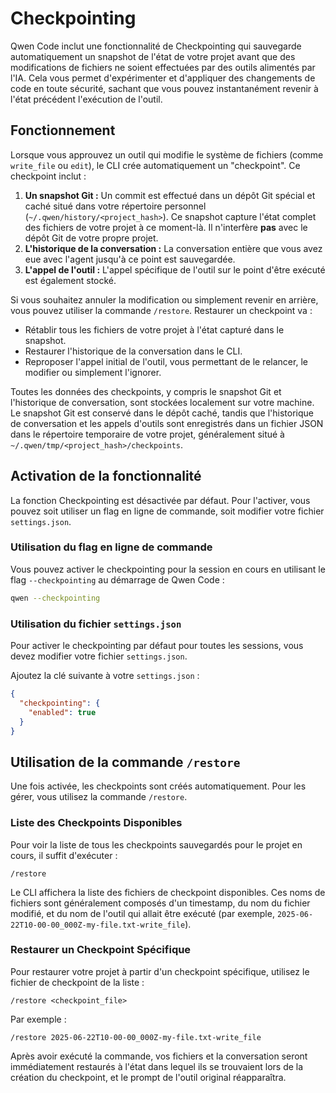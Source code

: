 # Checkpointing

Qwen Code inclut une fonctionnalité de Checkpointing qui sauvegarde automatiquement un snapshot de l'état de votre projet avant que des modifications de fichiers ne soient effectuées par des outils alimentés par l'IA. Cela vous permet d'expérimenter et d'appliquer des changements de code en toute sécurité, sachant que vous pouvez instantanément revenir à l'état précédent l'exécution de l'outil.

## Fonctionnement

Lorsque vous approuvez un outil qui modifie le système de fichiers (comme `write_file` ou `edit`), le CLI crée automatiquement un "checkpoint". Ce checkpoint inclut :

1.  **Un snapshot Git :** Un commit est effectué dans un dépôt Git spécial et caché situé dans votre répertoire personnel (`~/.qwen/history/<project_hash>`). Ce snapshot capture l'état complet des fichiers de votre projet à ce moment-là. Il n'interfère **pas** avec le dépôt Git de votre propre projet.
2.  **L'historique de la conversation :** La conversation entière que vous avez eue avec l'agent jusqu'à ce point est sauvegardée.
3.  **L'appel de l'outil :** L'appel spécifique de l'outil sur le point d'être exécuté est également stocké.

Si vous souhaitez annuler la modification ou simplement revenir en arrière, vous pouvez utiliser la commande `/restore`. Restaurer un checkpoint va :

- Rétablir tous les fichiers de votre projet à l'état capturé dans le snapshot.
- Restaurer l'historique de la conversation dans le CLI.
- Reproposer l'appel initial de l'outil, vous permettant de le relancer, le modifier ou simplement l'ignorer.

Toutes les données des checkpoints, y compris le snapshot Git et l'historique de conversation, sont stockées localement sur votre machine. Le snapshot Git est conservé dans le dépôt caché, tandis que l'historique de conversation et les appels d'outils sont enregistrés dans un fichier JSON dans le répertoire temporaire de votre projet, généralement situé à `~/.qwen/tmp/<project_hash>/checkpoints`.

## Activation de la fonctionnalité

La fonction Checkpointing est désactivée par défaut. Pour l'activer, vous pouvez soit utiliser un flag en ligne de commande, soit modifier votre fichier `settings.json`.

### Utilisation du flag en ligne de commande

Vous pouvez activer le checkpointing pour la session en cours en utilisant le flag `--checkpointing` au démarrage de Qwen Code :

```bash
qwen --checkpointing
```

### Utilisation du fichier `settings.json`

Pour activer le checkpointing par défaut pour toutes les sessions, vous devez modifier votre fichier `settings.json`.

Ajoutez la clé suivante à votre `settings.json` :

```json
{
  "checkpointing": {
    "enabled": true
  }
}
```

## Utilisation de la commande `/restore`

Une fois activée, les checkpoints sont créés automatiquement. Pour les gérer, vous utilisez la commande `/restore`.

### Liste des Checkpoints Disponibles

Pour voir la liste de tous les checkpoints sauvegardés pour le projet en cours, il suffit d'exécuter :

```
/restore
```

Le CLI affichera la liste des fichiers de checkpoint disponibles. Ces noms de fichiers sont généralement composés d'un timestamp, du nom du fichier modifié, et du nom de l'outil qui allait être exécuté (par exemple, `2025-06-22T10-00-00_000Z-my-file.txt-write_file`).

### Restaurer un Checkpoint Spécifique

Pour restaurer votre projet à partir d'un checkpoint spécifique, utilisez le fichier de checkpoint de la liste :

```
/restore <checkpoint_file>
```

Par exemple :

```
/restore 2025-06-22T10-00-00_000Z-my-file.txt-write_file
```

Après avoir exécuté la commande, vos fichiers et la conversation seront immédiatement restaurés à l'état dans lequel ils se trouvaient lors de la création du checkpoint, et le prompt de l'outil original réapparaîtra.